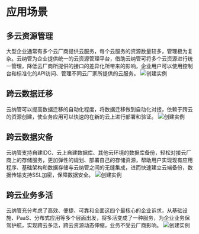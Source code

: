 # 应用场景
## 多云资源管理
大型企业通常有多个云厂商提供云服务，每个云服务的资源数量较多，管理极为复杂。云纳管为企业提供统一的云资源管理平台，借助云纳管可将多个云资源进行统一管理，降低云厂商所提供的接口的差异化所带来的影响，企业用户可以使用控制台和标准化的API访问、管理不同云厂家所提供的云服务。
![创建实例](https://github.com/jdcloudcom/cn/blob/JDFusion/image/JDFusion/JDFusion-dygl.png)
## 跨云数据迁移
云纳管可以提高数据迁移的自动化程度，将数据迁移做到自动化对接，依赖于跨云的资源创建，使业务应用可以快速的在新的云上进行部署和验证。
![创建实例](https://github.com/jdcloudcom/cn/blob/JDFusion/image/JDFusion/JDFusion-sjqy.png)
## 跨云数据灾备
云纳管支持自建IDC、云上自建数据库、其他云环境的数据库备份，轻松对接云厂商上的存储服务，更加弹性的规划、部署自己的存储资源，帮助用户实现现有应用程序、基础架构和数据存储与云纳管之间的无缝集成，进而快速建立云端备份，数据传输支持SSL加密，保障数据安全。
![创建实例](https://github.com/jdcloudcom/cn/blob/JDFusion/image/JDFusion/JDFusion-sjzb.png)
## 跨云业务多活
云纳管充分考虑了高效、便捷、可靠和全面这四个最核心的企业诉求，从基础设施、PaaS、分布式应用等多个层面出发，将多活变成了一种服务，为企业业务保驾护航，实现跨云多活，跨云资源动态伸缩，业务不受云厂商影响。
![创建实例](https://github.com/jdcloudcom/cn/blob/JDFusion/image/JDFusion/JDFusion-ywdh.png)
